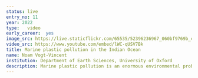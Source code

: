 ```yaml
---
status: live
entry_no: 11
year: 2022
type:   video
early_career:  yes 
image_src: https://live.staticflickr.com/65535/52396236967_060bf9769b_c_d.jpg
video_src: https://www.youtube.com/embed/lWC-qUSV7Bk
title: Marine plastic pollution in the Indian Ocean
name: Noam Vogt-Vincent
institution: Department of Earth Sciences, University of Oxford
description: Marine plastic pollution is an enormous environmental problem facing our ocean. There are many remote islands in the southwestern Indian Ocean, many of which are sparsely populated with little-to-no local sources of pollution, yet are accumulating enormous quantities of plastic waste on their beaches. This animation shows the results of a simulation incorporating plastic waste entering the ocean from both coasts and beaches, and the effects of ocean currents, winds, waves, debris sinking, and beaching. Although some waste is generated within the western Indian Ocean, most pollution reaching remote western Indian Ocean islands may actually originate from southeast Asia, transported over thousands of kilometres through westward ocean currents and monsoonal winds. If you look carefully, you can also see a seasonal cycle driven by the monsoonal winds, where debris is most likely to reach more southerly islands in Seychelles during the months of January-April.
---
```

